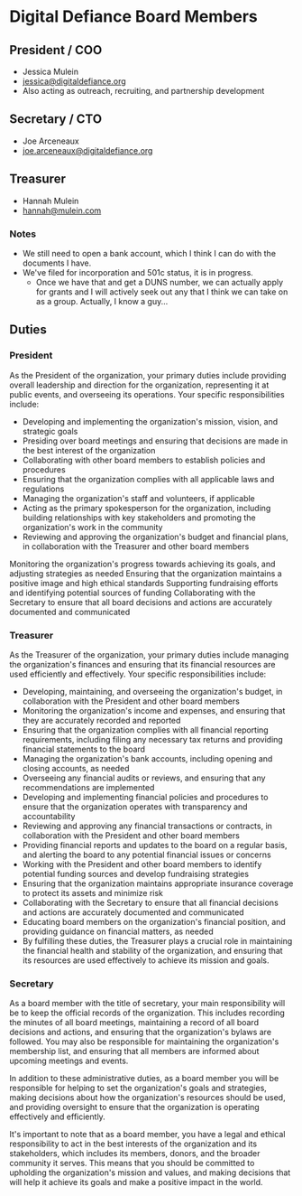 # Digital Defiance Board Members

## President / COO
* Jessica Mulein
* jessica@digitaldefiance.org
* Also acting as outreach, recruiting, and partnership development

## Secretary / CTO
* Joe Arceneaux
* joe.arceneaux@digitaldefiance.org

## Treasurer
* Hannah Mulein
* hannah@mulein.com


### Notes
* We still need to open a bank account, which I think I can do with the documents I have.
* We've filed for incorporation and 501c status, it is in progress.
  * Once we have that and get a DUNS number, we can actually apply for grants and I will actively seek out any that I think we can take on as a group. Actually, I know a guy...

## Duties

### President
As the President of the organization, your primary duties include providing overall leadership and direction for the organization, representing it at public events, and overseeing its operations. Your specific responsibilities include:

* Developing and implementing the organization's mission, vision, and strategic goals
* Presiding over board meetings and ensuring that decisions are made in the best interest of the organization
* Collaborating with other board members to establish policies and procedures
* Ensuring that the organization complies with all applicable laws and regulations
* Managing the organization's staff and volunteers, if applicable
* Acting as the primary spokesperson for the organization, including building relationships with key stakeholders and promoting the organization's work in the community
* Reviewing and approving the organization's budget and financial plans, in collaboration with the Treasurer and other board members

Monitoring the organization's progress towards achieving its goals, and adjusting strategies as needed
Ensuring that the organization maintains a positive image and high ethical standards
Supporting fundraising efforts and identifying potential sources of funding
Collaborating with the Secretary to ensure that all board decisions and actions are accurately documented and communicated

### Treasurer

As the Treasurer of the organization, your primary duties include managing the organization's finances and ensuring that its financial resources are used efficiently and effectively. Your specific responsibilities include:

* Developing, maintaining, and overseeing the organization's budget, in collaboration with the President and other board members
* Monitoring the organization's income and expenses, and ensuring that they are accurately recorded and reported
* Ensuring that the organization complies with all financial reporting requirements, including filing any necessary tax returns and providing financial statements to the board
* Managing the organization's bank accounts, including opening and closing accounts, as needed
* Overseeing any financial audits or reviews, and ensuring that any recommendations are implemented
* Developing and implementing financial policies and procedures to ensure that the organization operates with transparency and accountability
* Reviewing and approving any financial transactions or contracts, in collaboration with the President and other board members
* Providing financial reports and updates to the board on a regular basis, and alerting the board to any potential financial issues or concerns
* Working with the President and other board members to identify potential funding sources and develop fundraising strategies
* Ensuring that the organization maintains appropriate insurance coverage to protect its assets and minimize risk
* Collaborating with the Secretary to ensure that all financial decisions and actions are accurately documented and communicated
* Educating board members on the organization's financial position, and providing guidance on financial matters, as needed
* By fulfilling these duties, the Treasurer plays a crucial role in maintaining the financial health and stability of the organization, and ensuring that its resources are used effectively to achieve its mission and goals.

### Secretary

As a board member with the title of secretary, your main responsibility will be to keep the official records of the organization. This includes recording the minutes of all board meetings, maintaining a record of all board decisions and actions, and ensuring that the organization's bylaws are followed. You may also be responsible for maintaining the organization's membership list, and ensuring that all members are informed about upcoming meetings and events.

In addition to these administrative duties, as a board member you will be responsible for helping to set the organization's goals and strategies, making decisions about how the organization's resources should be used, and providing oversight to ensure that the organization is operating effectively and efficiently.

It's important to note that as a board member, you have a legal and ethical responsibility to act in the best interests of the organization and its stakeholders, which includes its members, donors, and the broader community it serves. This means that you should be committed to upholding the organization's mission and values, and making decisions that will help it achieve its goals and make a positive impact in the world.
